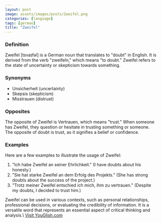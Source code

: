 ```yaml
---
layout: post
image: assets/images/posts/Zweifel.png
categories: [language]
tags: [german]
title: "Zweifel"
---
```


### Definition

Zweifel [tsvaɪfəl] is a German noun that translates to "doubt" in English. It is derived from the verb "zweifeln," which means "to doubt." Zweifel refers to the state of uncertainty or skepticism towards something.

### Synonyms

- Unsicherheit (uncertainty)
- Skepsis (skepticism)
- Misstrauen (distrust)

### Opposites

The opposite of Zweifel is Vertrauen, which means "trust." When someone has Zweifel, they question or hesitate in trusting something or someone. The opposite of doubt is trust, as it signifies a belief or confidence.

### Examples

Here are a few examples to illustrate the usage of Zweifel:

1. "Ich habe Zweifel an seiner Ehrlichkeit." (I have doubts about his honesty.)
2. "Sie hat starke Zweifel an dem Erfolg des Projekts." (She has strong doubts about the success of the project.)
3. "Trotz meiner Zweifel entschied ich mich, ihm zu vertrauen." (Despite my doubts, I decided to trust him.)

Zweifel can be used in various contexts, such as personal relationships, professional decisions, or evaluating the credibility of information. It is a versatile word that represents an essential aspect of critical thinking and analysis.\ <a id="yg-widget-0" class="youglish-widget" data-query="Zweifel" data-lang="german" data-components="8412" data-auto-start="0" data-bkg-color="theme_light" data-title="How%20to%20pronounce%20Zweifel%20in%20German"  rel="nofollow" href="https://youglish.com">Visit YouGlish.com</a><script async src="https://youglish.com/public/emb/widget.js" charset="utf-8"></script>